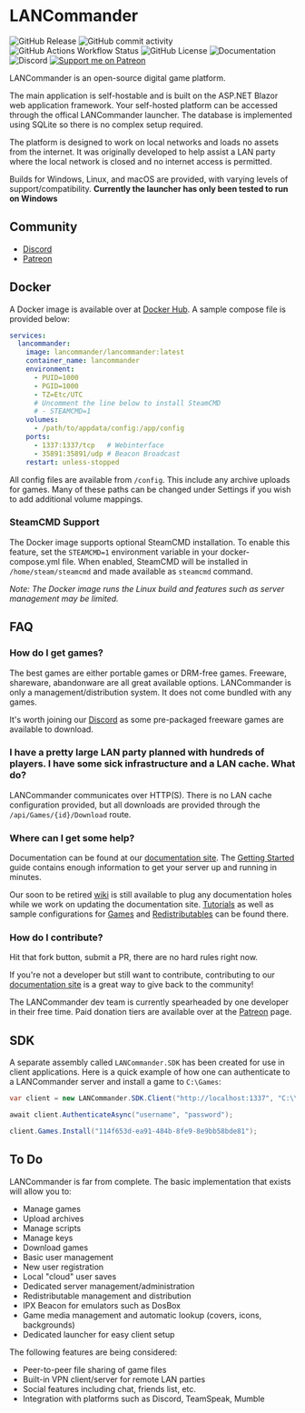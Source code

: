 # LANCommander

![GitHub Release](https://img.shields.io/github/v/release/LANCommander/LANCommander)
![GitHub commit activity](https://img.shields.io/github/commit-activity/m/LANCommander/LANCommander)
![GitHub Actions Workflow Status](https://img.shields.io/github/actions/workflow/status/LANCommander/LANCommander/LANCommander.Release.yml?branch=main)
![GitHub License](https://img.shields.io/github/license/LANCommander/LANCommander)
![Documentation](https://img.shields.io/website?url=https%3A%2F%2Fdocs.lancommander.app&label=documentation)
![Discord](https://img.shields.io/discord/1134004697712316506)
[![Support me on Patreon](https://img.shields.io/endpoint.svg?url=https%3A%2F%2Fshieldsio-patreon.vercel.app%2Fapi%3Fusername%3DLANCommander%26type%3Dpatrons&style=flat)](https://patreon.com/LANCommander)

LANCommander is an open-source digital game platform.

The main application is self-hostable and is built on the ASP.NET Blazor web application framework. Your self-hosted platform can be accessed through the offical LANCommander launcher. The database is implemented using SQLite so there is no complex setup required.

The platform is designed to work on local networks and loads no assets from the internet. It was originally developed to help assist a LAN party where the local network is closed and no internet access is permitted.

Builds for Windows, Linux, and macOS are provided, with varying levels of support/compatibility. **Currently the launcher has only been tested to run on Windows**

## Community
* [Discord](https://discord.gg/vDEEWVt8EM)
* [Patreon](https://patreon.com/LANCommander)

## Docker
A Docker image is available over at [Docker Hub](https://hub.docker.com/r/lancommander/lancommander). A sample compose file is provided below:

```yaml
services:
  lancommander:
    image: lancommander/lancommander:latest
    container_name: lancommander
    environment:
      - PUID=1000
      - PGID=1000
      - TZ=Etc/UTC
      # Uncomment the line below to install SteamCMD
      # - STEAMCMD=1
    volumes:
      - /path/to/appdata/config:/app/config
    ports:
      - 1337:1337/tcp   # Webinterface
      - 35891:35891/udp # Beacon Broadcast
    restart: unless-stopped
```

All config files are available from `/config`. This include any archive uploads for games. Many of these paths can be changed under Settings if you wish to add additional volume mappings.

### SteamCMD Support
The Docker image supports optional SteamCMD installation. To enable this feature, set the `STEAMCMD=1` environment variable in your docker-compose.yml file. When enabled, SteamCMD will be installed in `/home/steam/steamcmd` and made available as `steamcmd` command.

_Note: The Docker image runs the Linux build and features such as server management may be limited._

## FAQ
### How do I get games?
The best games are either portable games or DRM-free games. Freeware, shareware, abandonware are all great available options. LANCommander is only a management/distribution system. It does not come bundled with any games.

It's worth joining our [Discord](https://discord.gg/vDEEWVt8EM) as some pre-packaged freeware games are available to download.

### I have a pretty large LAN party planned with hundreds of players. I have some sick infrastructure and a LAN cache. What do?
LANCommander communicates over HTTP(S). There is no LAN cache configuration provided, but all downloads are provided through the `/api/Games/{id}/Download` route.

### Where can I get some help?
Documentation can be found at our [documentation site](https://docs.lancommander.app/). The [Getting Started](https://docs.lancommander.app/en/GettingStarted) guide contains enough information to get your server up and running in minutes. 

Our soon to be retired [wiki](https://lancommander.app/index.php/Main_Page) is still available to plug any documentation holes while we work on updating the documentation site. [Tutorials](https://lancommander.app/index.php/Category:Tutorials) as well as sample configurations for [Games](https://lancommander.app/index.php/Category:Games) and [Redistributables](https://lancommander.app/index.php/Category:Redistributables) can be found there.

### How do I contribute?
Hit that fork button, submit a PR, there are no hard rules right now.

If you're not a developer but still want to contribute, contributing to our [documentation site](https://docs.lancommander.app/) is a great way to give back to the community!

The LANCommander dev team is currently spearheaded by one developer in their free time. Paid donation tiers are available over at the [Patreon](https://patreon.com/LANCommander) page.

## SDK
A separate assembly called `LANCommander.SDK` has been created for use in client applications. Here is a quick example of how one can authenticate to a LANCommander server and install a game to `C:\Games`:

```csharp
var client = new LANCommander.SDK.Client("http://localhost:1337", "C:\\Games");

await client.AuthenticateAsync("username", "password");

client.Games.Install("114f653d-ea91-484b-8fe9-8e9bb58bde81");
```

## To Do
LANCommander is far from complete. The basic implementation that exists will allow you to:
 - Manage games
 - Upload archives
 - Manage scripts
 - Manage keys
 - Download games
 - Basic user management
 - New user registration
 - Local "cloud" user saves
 - Dedicated server management/administration
 - Redistributable management and distribution
 - IPX Beacon for emulators such as DosBox
 - Game media management and automatic lookup (covers, icons, backgrounds)
 - Dedicated launcher for easy client setup

The following features are being considered:
 - Peer-to-peer file sharing of game files
 - Built-in VPN client/server for remote LAN parties
 - Social features including chat, friends list, etc.
 - Integration with platforms such as Discord, TeamSpeak, Mumble
